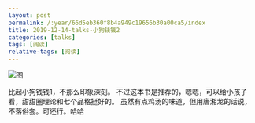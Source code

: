 ```yaml
---
layout: post
permalink: /:year/66d5eb360f8b4a949c19656b30a00ca5/index
title: 2019-12-14-talks-小狗钱钱2
categories: [talks]
tags: [阅读]
relative-tags: [阅读]
---
```


![图](https://gitee.com/linxingyang/at-2020-10-02-image/raw/master/image/T-talks/image/2019/books/xgqq2.jpg)

比起小狗钱钱1，不那么印象深刻。
不过这本书是推荐的，嗯嗯，可以给小孩子看，甜甜圈理论和七个品格挺好的。
虽然有点鸡汤的味道，但用唐湘龙的话说，不落俗套。可还行。哈哈

